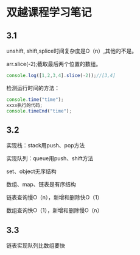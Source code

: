 # 双越课程学习笔记

## 3.1

unshift, shift,splice时间复杂度是O（n）,其他的不是。

arr.slice(-2);截取最后两个位置的数组。

```js
console.log([1,2,3,4].slice(-2));//[3,4]
```

检测运行时间的方法：

```js
console.time("time");
xxxx执行的代码;
console.timeEnd("time");
```

## 3.2

实现栈：stack用push、pop方法

实现队列：queue用push、shift方法

set、object无序结构

数组、map、链表是有序结构

链表查询慢O（n），新增和删除快O（1）

数组查询快O（1），新增和删除慢O（n）

## 3.3

链表实现队列比数组要快
